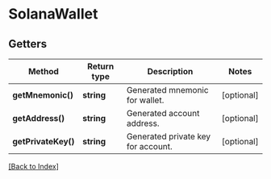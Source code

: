 # SolanaWallet

## Getters

Method | Return type | Description | Notes
------------ | ------------- | ------------- | -------------
**getMnemonic()** | **string** | Generated mnemonic for wallet. | [optional]
**getAddress()** | **string** | Generated account address. | [optional]
**getPrivateKey()** | **string** | Generated private key for account. | [optional]

[[Back to Index]](../index.md)
